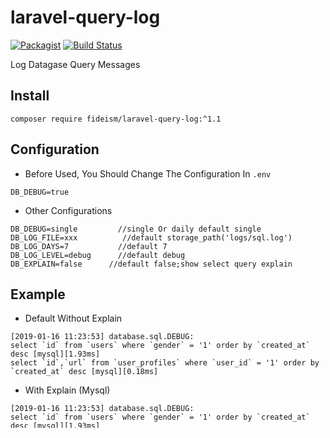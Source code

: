 # laravel-query-log

[![Packagist](https://img.shields.io/packagist/l/doctrine/orm.svg)](https://github.com/fideism/laravel-query-log/blob/master/LICENSE)
[![Build Status](https://travis-ci.org/fideism/laravel-query-log.svg?branch=master)](https://travis-ci.org/fideism/laravel-query-log)

Log Datagase Query Messages

## Install
```shell
composer require fideism/laravel-query-log:^1.1
```

## Configuration
- Before Used, You Should Change The Configuration In `.env`
```shell
DB_DEBUG=true
```
- Other Configurations
```shell
DB_DEBUG=single         //single Or daily default single
DB_LOG_FILE=xxx          //default storage_path('logs/sql.log')
DB_LOG_DAYS=7           //default 7
DB_LOG_LEVEL=debug      //default debug
DB_EXPLAIN=false      //default false;show select query explain
```
## Example
- Default Without Explain
```
[2019-01-16 11:23:53] database.sql.DEBUG: 
select `id` from `users` where `gender` = '1' order by `created_at` desc [mysql][1.93ms]
select `id`,`url` from `user_profiles` where `user_id` = '1' order by `created_at` desc [mysql][0.18ms]
```

- With Explain (Mysql)
```
[2019-01-16 11:23:53] database.sql.DEBUG: 
select `id` from `users` where `gender` = '1' order by `created_at` desc [mysql][1.93ms]
EXPLAIN：
{"id":1,"select_type":"SIMPLE","table":"articles","partitions":null,"type":"ALL","possible_keys":null,"key":null,"key_len":null,"ref":null,"rows":11,"filtered":9.090909004211426,"Extra":"Using where; Using filesort"}
select `id`,`url` from `user_profiles` where `user_id` = '1' order by `created_at` desc [mysql][0.18ms]
EXPLAIN：
{"id":1,"select_type":"SIMPLE","table":"articles","partitions":null,"type":"ALL","possible_keys":null,"key":null,"key_len":null,"ref":null,"rows":11,"filtered":9.090909004211426,"Extra":"Using where; Using filesort"}
```

- With Explain (Pgsql)
```
select * from "customer"."recharge_rules" where "branch_id" = '9a0336e6-403d-427f-be42-829416ba4763' and "is_valid" = '1' [pgsql][1.44ms]
EXPLAIN:
{"QUERY PLAN":"Index Scan using customer_recharge_rules_branch_id_index on recharge_rules  (cost=0.14..8.16 rows=1 width=1146)"}
{"QUERY PLAN":"  Index Cond: (branch_id = '9a0336e6-403d-427f-be42-829416ba4763'::uuid)"}
{"QUERY PLAN":"  Filter: (is_valid = 1::smallint)"}
select * from "customer"."users" where "customer"."users"."id" = '8d824494-16c2-49f1-b06a-f9c392c2023c' limit 1 [customer][1.78ms]
{"QUERY PLAN":"Limit  (cost=0.14..8.15 rows=1 width=2248)"}
{"QUERY PLAN":"  ->  Index Scan using users_pkey on users  (cost=0.14..8.15 rows=1 width=2248)"}
{"QUERY PLAN":"        Index Cond: (id = '8d824494-16c2-49f1-b06a-f9c392c2023c'::uuid)"}
```
